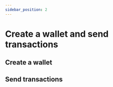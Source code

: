 ```yaml
---
sidebar_position: 2
---
```


# Create a wallet and send transactions

## Create a wallet

## Send transactions